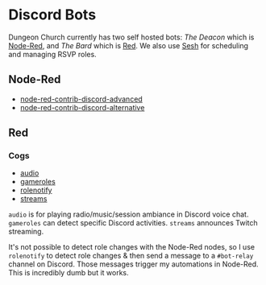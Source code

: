 # Discord Bots

Dungeon Church currently has two self hosted bots: *The Deacon* which is [Node-Red](https://nodered.org/), and *The Bard* which is [Red](https://github.com/Cog-Creators/Red-DiscordBot). We also use [Sesh](https://sesh.fyi) for scheduling and managing RSVP roles.

## Node-Red
* [node-red-contrib-discord-advanced](https://github.com/Markoudstaal/node-red-contrib-discord-advanced)
* [node-red-contrib-discord-alternative](https://github.com/eslym/node-red-discord-alternative/)

## Red
### Cogs
* [audio](https://docs.discord.red/en/stable/cog_guides/audio.html)
* [gameroles](https://github.com/Flame442/FlameCogs)
* [rolenotify](https://cogs.yamikaitou.dev/rolenotify.html)
* [streams](https://docs.discord.red/en/stable/cog_guides/streams.html)

`audio` is for playing radio/music/session ambiance in Discord voice chat. `gameroles` can detect specific Discord activities. `streams` announces Twitch streaming.

It's not possible to detect role changes with the Node-Red nodes, so I use `rolenotify` to detect role changes & then send a message to a `#bot-relay` channel on Discord. Those messages trigger my automations in Node-Red. This is incredibly dumb but it works.